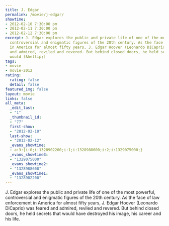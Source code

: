 ```yaml
---
title: J. Edgar
permalink: /movie/j-edgar/
showtime:
- 2012-02-10 7:30:00 pm
- 2012-02-11 7:30:00 pm
- 2012-02-12 7:30:00 pm
excerpt: J. Edgar explores the public and private life of one of the most powerful,
  controversial and enigmatic figures of the 20th century. As the face of law enforcement
  in America for almost fifty years, J. Edgar Hoover (Leonardo DiCaprio) was feared
  and admired, reviled and revered. But behind closed doors, he held secrets that
  would [&hellip;]
tags:
- movie
- movie-2012
rating:
  rating: false
  detail: false
featured_img: false
layout: movie
links: false
all_meta:
  _edit_last:
  - "1"
  _thumbnail_id:
  - "77"
  first-show:
  - "2012-02-10"
  last-show:
  - "2012-02-12"
  _evans_showtime:
  - a:3:{i:0;i:1328902200;i:1;i:1328988600;i:2;i:1329075000;}
  _evans_showtime3:
  - "1329075000"
  _evans_showtime2:
  - "1328988600"
  _evans_showtime1:
  - "1328902200"
---
```


J. Edgar explores the public and private life of one of the most powerful, controversial and enigmatic figures of the 20th century. As the face of law enforcement in America for almost fifty years, J. Edgar Hoover (Leonardo DiCaprio) was feared and admired, reviled and revered. But behind closed doors, he held secrets that would have destroyed his image, his career and his life.